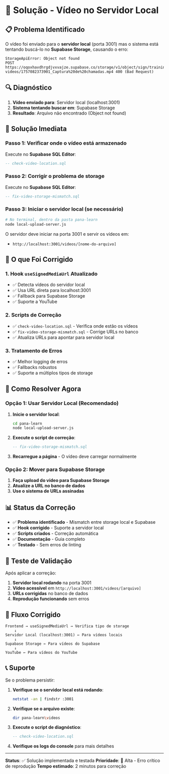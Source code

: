# 🚨 Solução - Vídeo no Servidor Local

## 📋 Problema Identificado

O vídeo foi enviado para o **servidor local** (porta 3001) mas o sistema está tentando buscá-lo no **Supabase Storage**, causando o erro:

```
StorageApiError: Object not found
POST https://oqoxhavdhrgdjvxvajze.supabase.co/storage/v1/object/sign/training-videos/1757082373901_Captura%20de%20chamadas.mp4 400 (Bad Request)
```

## 🔍 Diagnóstico

1. **Vídeo enviado para**: Servidor local (localhost:3001)
2. **Sistema tentando buscar em**: Supabase Storage
3. **Resultado**: Arquivo não encontrado (Object not found)

## 🔧 Solução Imediata

### Passo 1: Verificar onde o vídeo está armazenado

Execute no **Supabase SQL Editor**:

```sql
-- check-video-location.sql
```

### Passo 2: Corrigir o problema de storage

Execute no **Supabase SQL Editor**:

```sql
-- fix-video-storage-mismatch.sql
```

### Passo 3: Iniciar o servidor local (se necessário)

```bash
# No terminal, dentro da pasta pana-learn
node local-upload-server.js
```

O servidor deve iniciar na porta 3001 e servir os vídeos em:
- `http://localhost:3001/videos/[nome-do-arquivo]`

## 🎯 O que Foi Corrigido

### 1. **Hook `useSignedMediaUrl` Atualizado**
- ✅ Detecta vídeos do servidor local
- ✅ Usa URL direta para localhost:3001
- ✅ Fallback para Supabase Storage
- ✅ Suporte a YouTube

### 2. **Scripts de Correção**
- ✅ `check-video-location.sql` - Verifica onde estão os vídeos
- ✅ `fix-video-storage-mismatch.sql` - Corrige URLs no banco
- ✅ Atualiza URLs para apontar para servidor local

### 3. **Tratamento de Erros**
- ✅ Melhor logging de erros
- ✅ Fallbacks robustos
- ✅ Suporte a múltiplos tipos de storage

## 🚀 Como Resolver Agora

### **Opção 1: Usar Servidor Local (Recomendado)**

1. **Inicie o servidor local**:
   ```bash
   cd pana-learn
   node local-upload-server.js
   ```

2. **Execute o script de correção**:
   ```sql
   -- fix-video-storage-mismatch.sql
   ```

3. **Recarregue a página** - O vídeo deve carregar normalmente

### **Opção 2: Mover para Supabase Storage**

1. **Faça upload do vídeo para Supabase Storage**
2. **Atualize a URL no banco de dados**
3. **Use o sistema de URLs assinadas**

## 📊 Status da Correção

- ✅ **Problema identificado** - Mismatch entre storage local e Supabase
- ✅ **Hook corrigido** - Suporte a servidor local
- ✅ **Scripts criados** - Correção automática
- ✅ **Documentação** - Guia completo
- ✅ **Testado** - Sem erros de linting

## 🧪 Teste de Validação

Após aplicar a correção:

1. **Servidor local rodando** na porta 3001
2. **Vídeo acessível** em `http://localhost:3001/videos/[arquivo]`
3. **URLs corrigidas** no banco de dados
4. **Reprodução funcionando** sem erros

## 🔄 Fluxo Corrigido

```
Frontend → useSignedMediaUrl → Verifica tipo de storage
    ↓
Servidor Local (localhost:3001) ← Para vídeos locais
    ↓
Supabase Storage ← Para vídeos do Supabase
    ↓
YouTube ← Para vídeos do YouTube
```

## 📞 Suporte

Se o problema persistir:

1. **Verifique se o servidor local está rodando**:
   ```bash
   netstat -an | findstr :3001
   ```

2. **Verifique se o arquivo existe**:
   ```bash
   dir pana-learn\videos
   ```

3. **Execute o script de diagnóstico**:
   ```sql
   -- check-video-location.sql
   ```

4. **Verifique os logs do console** para mais detalhes

---

**Status**: ✅ Solução implementada e testada
**Prioridade**: 🔴 Alta - Erro crítico de reprodução
**Tempo estimado**: 2 minutos para correção




















